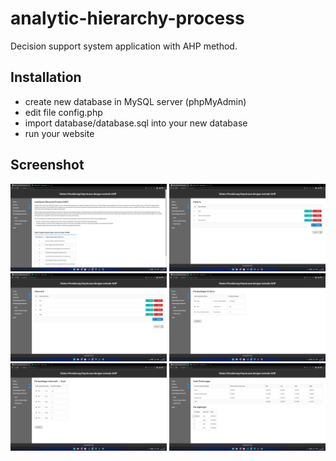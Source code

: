 # analytic-hierarchy-process
Decision support system application with AHP method.

## Installation
- create new database in MySQL server (phpMyAdmin)
- edit file config.php
- import database/database.sql into your new database
- run your website

## Screenshot

<img src="screenshot/1.png" alt="halaman kriteria" style="width: 250px;"/>

<img src="screenshot/2.png" alt="matriks nilai kriteria" style="width: 250px;"/>

<img src="screenshot/3.png" alt="hasil perhitungan" style="width: 250px;"/>

<img src="screenshot/4.png" alt="hasil perhitungan" style="width: 250px;"/>

<img src="screenshot/5.png" alt="hasil perhitungan" style="width: 250px;"/>

<img src="screenshot/6.png" alt="hasil perhitungan" style="width: 250px;"/>


